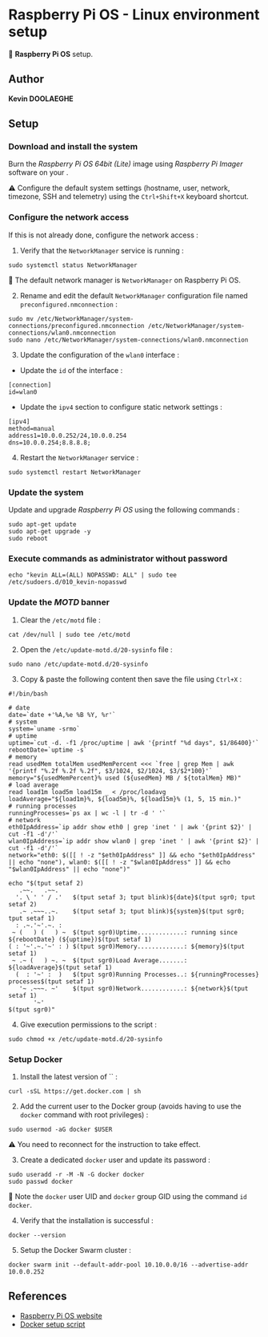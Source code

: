 # Raspberry Pi OS - Linux environment setup

:triangular_flag_on_post: **Raspberry Pi OS** setup.

## Author

**Kevin DOOLAEGHE**

## Setup

### Download and install the system

Burn the *Raspberry Pi OS 64bit (Lite)* image using *Raspberry Pi Imager* software on your .

:warning: Configure the default system settings (hostname, user, network, timezone, SSH and telemetry) using the `Ctrl+Shift+X` keyboard shortcut.

### Configure the network access

If this is not already done, configure the network access :

1. Verify that the `NetworkManager` service is running :
```
sudo systemctl status NetworkManager
```
:memo: The default network manager is `NetworkManager` on Raspberry Pi OS.

2. Rename and edit the default `NetworkManager` configuration file named `preconfigured.nmconnection` :
```
sudo mv /etc/NetworkManager/system-connections/preconfigured.nmconnection /etc/NetworkManager/system-connections/wlan0.nmconnection
sudo nano /etc/NetworkManager/system-connections/wlan0.nmconnection
```

3. Update the configuration of the `wlan0` interface :

* Update the `id` of the interface :
```
[connection]
id=wlan0
```

* Update the `ipv4` section to configure static network settings :
```
[ipv4]
method=manual
address1=10.0.0.252/24,10.0.0.254
dns=10.0.0.254;8.8.8.8;
```

4. Restart the `NetworkManager` service :
```
sudo systemctl restart NetworkManager
```

### Update the system

Update and upgrade *Raspberry Pi OS* using the following commands :
```
sudo apt-get update
sudo apt-get upgrade -y
sudo reboot
```

### Execute commands as administrator without password

```
echo "kevin ALL=(ALL) NOPASSWD: ALL" | sudo tee /etc/sudoers.d/010_kevin-nopasswd
```

### Update the *MOTD* banner

1. Clear the `/etc/motd` file :
```
cat /dev/null | sudo tee /etc/motd
```

2. Open the `/etc/update-motd.d/20-sysinfo` file :
```
sudo nano /etc/update-motd.d/20-sysinfo
```

3. Copy & paste the following content then save the file using `Ctrl+X` :
```
#!/bin/bash

# date
date=`date +'%A,%e %B %Y, %r'`
# system
system=`uname -srmo`
# uptime
uptime=`cut -d. -f1 /proc/uptime | awk '{printf "%d days", $1/86400}'`
rebootDate=`uptime -s`
# memory
read usedMem totalMem usedMemPercent <<< `free | grep Mem | awk '{printf "%.2f %.2f %.2f", $3/1024, $2/1024, $3/$2*100}'`
memory="${usedMemPercent}% used (${usedMem} MB / ${totalMem} MB)"
# load average
read load1m load5m load15m _ < /proc/loadavg
loadAverage="${load1m}%, ${load5m}%, ${load15m}% (1, 5, 15 min.)"
# running processes
runningProcesses=`ps ax | wc -l | tr -d ' '`
# network
eth0IpAddress=`ip addr show eth0 | grep 'inet ' | awk '{print $2}' | cut -f1 -d'/'`
wlan0IpAddress=`ip addr show wlan0 | grep 'inet ' | awk '{print $2}' | cut -f1 -d'/'`
network="eth0: $([[ ! -z "$eth0IpAddress" ]] && echo "$eth0IpAddress" || echo "none"), wlan0: $([[ ! -z "$wlan0IpAddress" ]] && echo "$wlan0IpAddress" || echo "none")"

echo "$(tput setaf 2)
   .~~.   .~~.
  '. \ ' ' / .'   $(tput setaf 3; tput blink)${date}$(tput sgr0; tput setaf 2)
   .~ .~~~..~.    $(tput setaf 3; tput blink)${system}$(tput sgr0; tput setaf 1)
  : .~.'~'.~. :
 ~ (   ) (   ) ~  $(tput sgr0)Uptime.............: running since ${rebootDate} (${uptime})$(tput setaf 1)
( : '~'.~.'~' : ) $(tput sgr0)Memory.............: ${memory}$(tput setaf 1)
 ~ .~ (   ) ~. ~  $(tput sgr0)Load Average.......: ${loadAverage}$(tput setaf 1)
  (  : '~' :  )   $(tput sgr0)Running Processes..: ${runningProcesses} processes$(tput setaf 1)
   '~ .~~~. ~'    $(tput sgr0)Network............: ${network}$(tput setaf 1)
       '~'
$(tput sgr0)"
```

4. Give execution permissions to the script :
```
sudo chmod +x /etc/update-motd.d/20-sysinfo
```

### Setup Docker

1. Install the latest version of `` :
```
curl -sSL https://get.docker.com | sh
```

2. Add the current user to the Docker group (avoids having to use the `docker` command with root privileges) :
```
sudo usermod -aG docker $USER
```
:warning: You need to reconnect for the instruction to take effect.

3. Create a dedicated `docker` user and update its password :
```
sudo useradd -r -M -N -G docker docker
sudo passwd docker
```
:memo: Note the `docker` user UID and `docker` group GID using the command `id docker`. 

4. Verify that the installation is successful :
```
docker --version
```

5. Setup the Docker Swarm cluster :
```
docker swarm init --default-addr-pool 10.10.0.0/16 --advertise-addr 10.0.0.252
```

## References

* [Raspberry Pi OS website](https://www.raspberrypi.com/software/)
* [Docker setup script](https://github.com/docker/docker-install)
